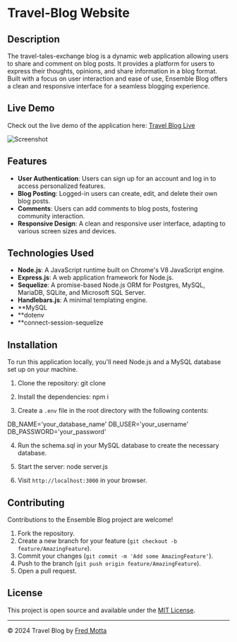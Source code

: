 # Travel-Blog Website

## Description

The travel-tales-exchange blog is a dynamic web application allowing users to share and comment on blog posts. It provides a platform for users to express their thoughts, opinions, and share information in a blog format. Built with a focus on user interaction and ease of use, Ensemble Blog offers a clean and responsive interface for a seamless blogging experience.

## Live Demo

Check out the live demo of the application here: [Travel Blog Live](https://travel-tales-exchange-50aa2535b133.herokuapp.com/login)

![Screenshot](public/img/clear-water-beaches-florida-2048x917.png)

## Features

- **User Authentication**: Users can sign up for an account and log in to access personalized features.
- **Blog Posting**: Logged-in users can create, edit, and delete their own blog posts.
- **Comments**: Users can add comments to blog posts, fostering community interaction.
- **Responsive Design**: A clean and responsive user interface, adapting to various screen sizes and devices.

## Technologies Used

- **Node.js**: A JavaScript runtime built on Chrome's V8 JavaScript engine.
- **Express.js**: A web application framework for Node.js.
- **Sequelize**: A promise-based Node.js ORM for Postgres, MySQL, MariaDB, SQLite, and Microsoft SQL Server.
- **Handlebars.js**: A minimal templating engine.
- **MySQL
- **dotenv
- **connect-session-sequelize

## Installation

To run this application locally, you'll need Node.js and a MySQL database set up on your machine.

1. Clone the repository: git clone

2. Install the dependencies: npm i

3. Create a `.env` file in the root directory with the following contents:

DB_NAME='your_database_name'
DB_USER='your_username'
DB_PASSWORD='your_password'

4. Run the schema.sql in your MySQL database to create the necessary database.

5. Start the server: node server.js

6. Visit `http://localhost:3000` in your browser.

## Contributing

Contributions to the Ensemble Blog project are welcome!

1. Fork the repository.
2. Create a new branch for your feature (`git checkout -b feature/AmazingFeature`).
3. Commit your changes (`git commit -m 'Add some AmazingFeature'`).
4. Push to the branch (`git push origin feature/AmazingFeature`).
5. Open a pull request.


## License

This project is open source and available under the [MIT License](LICENSE).

---

© 2024 Travel Blog by [Fred Motta](https://github.com/fredm23579)

